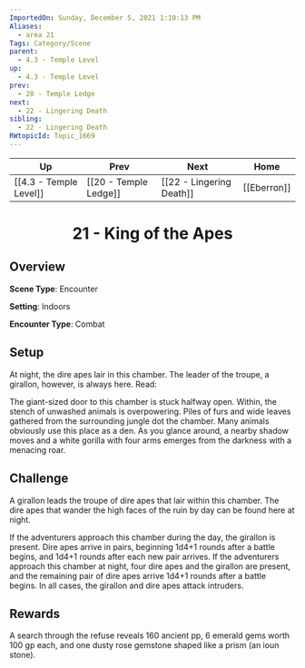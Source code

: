 ```yaml
---
ImportedOn: Sunday, December 5, 2021 1:10:13 PM
Aliases:
  - area 21
Tags: Category/Scene
parent:
  - 4.3 - Temple Level
up:
  - 4.3 - Temple Level
prev:
  - 20 - Temple Ledge
next:
  - 22 - Lingering Death
sibling:
  - 22 - Lingering Death
RWtopicId: Topic_1669
---
```


| Up | Prev | Next | Home |
|----|------|------|------|
| [[4.3 - Temple Level]] | [[20 - Temple Ledge]] | [[22 - Lingering Death]] | [[Eberron]] |

# <center>21 - King of the Apes</center>

## Overview

**Scene Type**: Encounter

**Setting**: Indoors

**Encounter Type**: Combat

## Setup

At night, the dire apes lair in this chamber. The leader of the troupe, a girallon, however, is always here. Read:

The giant-sized door to this chamber is stuck halfway open. Within, the stench of unwashed animals is overpowering. Piles of furs and wide leaves gathered from the surrounding jungle dot the chamber. Many animals obviously use this place as a den. As you glance around, a nearby shadow moves and a white gorilla with four arms emerges from the darkness with a menacing roar.

## Challenge

A girallon leads the troupe of dire apes that lair within this chamber. The dire apes that wander the high faces of the ruin by day can be found here at night.

If the adventurers approach this chamber during the day, the girallon is present. Dire apes arrive in pairs, beginning 1d4+1 rounds after a battle begins, and 1d4+1 rounds after each new pair arrives. If the adventurers approach this chamber at night, four dire apes and the girallon are present, and the remaining pair of dire apes arrive 1d4+1 rounds after a battle begins. In all cases, the girallon and dire apes attack intruders.

## Rewards

A search through the refuse reveals 160 ancient pp, 6 emerald gems worth 100 gp each, and one dusty rose gemstone shaped like a prism (an ioun stone).

